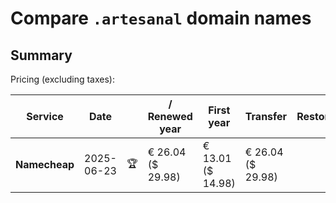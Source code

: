 # Compare `.artesanal` domain names

## Summary

Pricing (excluding taxes):

| Service | Date |  | / Renewed year | First year | Transfer | Restoration |
|--|--|--|--|--|--|--|
| **Namecheap** | 2025-06-23 | 🏆 | € 26.04<br>($ 29.98) | € 13.01<br>($ 14.98) | € 26.04<br>($ 29.98) |  |
